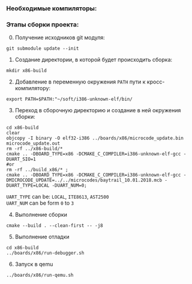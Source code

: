 ### Необходимые компиляторы:

### Этапы сборки проекта:
0. Получение исходников git модуля:  
```shell
git submodule update --init
```

1. Создание директории, в которой будет происходить сборка:  
```shell
mkdir x86-build
```

2. Добавление в переменную окружения `PATH` пути к кросс-компилятору:
```shell
export PATH=$PATH:"~/soft/i386-unknown-elf/bin/
```

3. Переход в сборочную директорию и создание в ней окружения сборки:  
```shell  
cd x86-build
clear
objcopy -I binary -O elf32-i386 ../boards/x86/microcode_update.bin microcode_update.out
rm -rf ../x86-build/*
cmake .. -DBOARD_TYPE=x86 -DCMAKE_C_COMPILER=i386-unknown-elf-gcc -DUART_SIO=1
#or
rm -rf ../build_x86/* ;
cmake .. -DBOARD_TYPE=x86 -DCMAKE_C_COMPILER=i386-unknown-elf-gcc -DMICROCODE_UPDATE=../../microcodes/baytrail_10.01.2018.mcb -DUART_TYPE=LOCAL -DUART_NUM=0;
```
`UART_TYPE` can be: `LOCAL`, `ITE8613`, `AST2500`  
`UART_NUM` can be form `0` to `3`  

4. Выполнение сборки  
```shell 
cmake --build . --clean-first -- -j8
```

5. Выполнение отладки  
```shell
cd x86-build
../boards/x86/run-debugger.sh
```

6. Запуск в qemu  
```shell 
../boards/x86/run-qemu.sh
```
